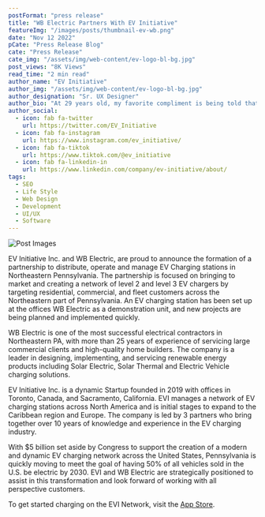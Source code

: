 ```yaml
---
postFormat: "press release"
title: "WB Electric Partners With EV Initiative"
featureImg: "/images/posts/thumbnail-ev-wb.png"
date: "Nov 12 2022"
pCate: "Press Release Blog"
cate: "Press Release"
cate_img: "/assets/img/web-content/ev-logo-bl-bg.jpg"
post_views: "8K Views"
read_time: "2 min read"
author_name: "EV Initiative"
author_img: "/assets/img/web-content/ev-logo-bl-bg.jpg"
author_designation: "Sr. UX Designer"
author_bio: "At 29 years old, my favorite compliment is being told that I look like my mom. Seeing myself in her image, like this daughter up top, makes me so proud of how far I’ve come, and so thankful for where I come from."
author_social:
  - icon: fab fa-twitter
    url: https://twitter.com/EV_Initiative
  - icon: fab fa-instagram
    url: https://www.instagram.com/ev_initiative/
  - icon: fab fa-tiktok
    url: https://www.tiktok.com/@ev_initiative
  - icon: fab fa-linkedin-in
    url: https://www.linkedin.com/company/ev-initiative/about/
tags:
  - SEO
  - Life Style
  - Web Design
  - Development
  - UI/UX
  - Software
---
```


![Post Images](/images/posts/thumbnail-ev-wb.png)

EV Initiative Inc. and WB Electric, are proud to announce the formation of a partnership to
distribute, operate and manage EV Charging stations in Northeastern Pennsylvania. The
partnership is focused on bringing to market and creating a network of level 2 and level 3 EV
chargers by targeting residential, commercial, and fleet customers across the Northeastern part of
Pennsylvania. An EV charging station has been set up at the offices WB Electric as a
demonstration unit, and new projects are being planned and implemented quickly.

WB Electric is one of the most successful electrical contractors in Northeastern PA, with more
than 25 years of experience of servicing large commercial clients and high-quality home
builders. The company is a leader in designing, implementing, and servicing renewable energy
products including Solar Electric, Solar Thermal and Electric Vehicle charging solutions.

EV Initiative Inc. is a dynamic Startup founded in 2019 with offices in Toronto, Canada, and
Sacramento, California. EVI manages a network of EV charging stations across North America
and is initial stages to expand to the Caribbean region and Europe. The company is led by 3
partners who bring together over 10 years of knowledge and experience in the EV charging
industry.

With $5 billion set aside by Congress to support the creation of a modern and dynamic EV
charging network across the United States, Pennsylvania is quickly moving to meet the goal of
having 50% of all vehicles sold in the U.S. be electric by 2030. EVI and WB Electric are
strategically positioned to assist in this transformation and look forward of working with all
perspective customers.

To get started charging on the EVI Network, visit the [App Store](/apps).
